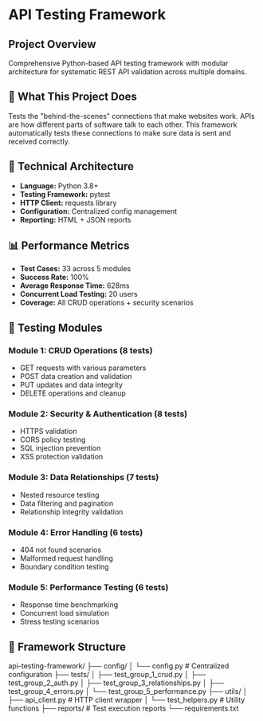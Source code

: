 # API Testing Framework

## Project Overview
Comprehensive Python-based API testing framework with modular architecture for systematic REST API validation across multiple domains.

## 🎯 What This Project Does
Tests the "behind-the-scenes" connections that make websites work. APIs are how different parts of software talk to each other. This framework automatically tests these connections to make sure data is sent and received correctly.

## 🔧 Technical Architecture
- **Language:** Python 3.8+
- **Testing Framework:** pytest
- **HTTP Client:** requests library
- **Configuration:** Centralized config management
- **Reporting:** HTML + JSON reports

## 📊 Performance Metrics
- **Test Cases:** 33 across 5 modules
- **Success Rate:** 100%
- **Average Response Time:** 628ms
- **Concurrent Load Testing:** 20 users
- **Coverage:** All CRUD operations + security scenarios

## 🧪 Testing Modules

### Module 1: CRUD Operations (8 tests)
- GET requests with various parameters
- POST data creation and validation
- PUT updates and data integrity
- DELETE operations and cleanup

### Module 2: Security & Authentication (8 tests)
- HTTPS validation
- CORS policy testing
- SQL injection prevention
- XSS protection validation

### Module 3: Data Relationships (7 tests)
- Nested resource testing
- Data filtering and pagination
- Relationship integrity validation

### Module 4: Error Handling (6 tests)
- 404 not found scenarios
- Malformed request handling
- Boundary condition testing

### Module 5: Performance Testing (6 tests)
- Response time benchmarking
- Concurrent load simulation
- Stress testing scenarios

## 📁 Framework Structure
api-testing-framework/
├── config/
│   └── config.py          # Centralized configuration
├── tests/
│   ├── test_group_1_crud.py
│   ├── test_group_2_auth.py
│   ├── test_group_3_relationships.py
│   ├── test_group_4_errors.py
│   └── test_group_5_performance.py
├── utils/
│   ├── api_client.py      # HTTP client wrapper
│   └── test_helpers.py    # Utility functions
├── reports/               # Test execution reports
└── requirements.txt
